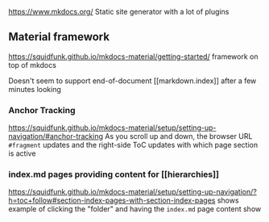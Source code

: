 https://www.mkdocs.org/
Static site generator with a lot of plugins

## Material framework
https://squidfunk.github.io/mkdocs-material/getting-started/
framework on top of mkdocs

Doesn't seem to support end-of-document [[markdown.index]] after a few minutes looking
### Anchor Tracking
https://squidfunk.github.io/mkdocs-material/setup/setting-up-navigation/#anchor-tracking
As you scroll up and down, the browser URL `#fragment` updates and the right-side ToC updates with which page section is active
### index.md pages providing content for [[hierarchies]]
https://squidfunk.github.io/mkdocs-material/setup/setting-up-navigation/?h=toc+follow#section-index-pages-with-section-index-pages shows example of clicking the "folder" and having the `index.md` page content show

